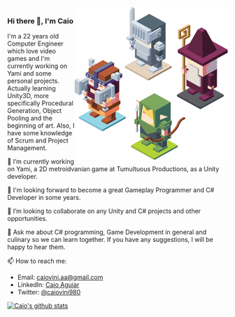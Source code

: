 <img align="right" src="https://github.com/caiovini980/caiovini980/blob/master/RPG%20characters.png" alt="RPG Characters to illustrate game development" width=350px height=350px />

### Hi there 👋, I'm Caio



I'm a 22 years old Computer Engineer which love video games and I'm currently working on Yami and some personal projects. 
Actually learning Unity3D, more specifically Procedural Generation, Object Pooling and the beginning of art. Also, I have some knowledge of Scrum and Project Management.

🔭 I’m currently working on Yami, a 2D metroidvanian game at Tumultuous Productions, as a Unity developer.

🌱 I'm looking forward to become a great Gameplay Programmer and C# Developer in some years.

👯 I’m looking to collaborate on any Unity and C# projects and other opportunities.

💬 Ask me about C# programming, Game Development in general and culinary so we can learn together.
If you have any suggestions, I will be happy to hear them.

📫 How to reach me: 
  - Email: caiovini.aa@gmail.com
  - LinkedIn: [Caio Aguiar](https://www.linkedin.com/in/caio-aguiar-00872613b/)
  - Twitter: [@caiovini980](https://twitter.com/caiovini980)
  
[![Caio's github stats](https://github-readme-stats.vercel.app/api?username=caiovini980&theme=dracula)](https://github.com/caiovini980/github-readme-stats)
